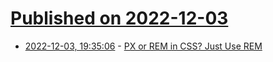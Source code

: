 # [Published on 2022-12-03](index.md)

* [2022-12-03, 19:35:06](https://news.ycombinator.com/item?id=33846512) - [PX or REM in CSS? Just Use REM](https://austingil.com/px-or-rem-in-css/)
